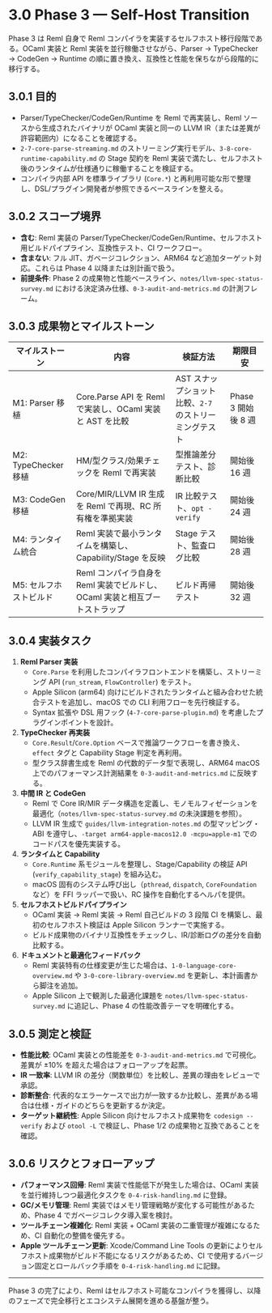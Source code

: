 # 3.0 Phase 3 — Self-Host Transition

Phase 3 は Reml 自身で Reml コンパイラを実装するセルフホスト移行段階である。OCaml 実装と Reml 実装を並行稼働させながら、Parser → TypeChecker → CodeGen → Runtime の順に置き換え、互換性と性能を保ちながら段階的に移行する。

## 3.0.1 目的
- Parser/TypeChecker/CodeGen/Runtime を Reml で再実装し、Reml ソースから生成されたバイナリが OCaml 実装と同一の LLVM IR（または差異が許容範囲内）になることを確認する。
- `2-7-core-parse-streaming.md` のストリーミング実行モデル、`3-8-core-runtime-capability.md` の Stage 契約を Reml 実装で満たし、セルフホスト後のランタイムが仕様通りに稼働することを検証する。
- コンパイラ内部 API を標準ライブラリ (`Core.*`) と再利用可能な形で整理し、DSL/プラグイン開発者が参照できるベースラインを整える。

## 3.0.2 スコープ境界
- **含む**: Reml 実装の Parser/TypeChecker/CodeGen/Runtime、セルフホスト用ビルドパイプライン、互換性テスト、CI ワークフロー。
- **含まない**: フル JIT、ガベージコレクション、ARM64 など追加ターゲット対応。これらは Phase 4 以降または別計画で扱う。
- **前提条件**: Phase 2 の成果物と性能ベースライン、`notes/llvm-spec-status-survey.md` における決定済み仕様、`0-3-audit-and-metrics.md` の計測フレーム。

## 3.0.3 成果物とマイルストーン
| マイルストーン | 内容 | 検証方法 | 期限目安 |
|----------------|------|----------|----------|
| M1: Parser 移植 | Core.Parse API を Reml で実装し、OCaml 実装と AST を比較 | AST スナップショット比較、`2-7` のストリーミングテスト | Phase 3 開始後 8 週 |
| M2: TypeChecker 移植 | HM/型クラス/効果チェックを Reml で再実装 | 型推論差分テスト、診断比較 | 開始後 16 週 |
| M3: CodeGen 移植 | Core/MIR/LLVM IR 生成を Reml で再現、RC 所有権を準拠実装 | IR 比較テスト、`opt -verify` | 開始後 24 週 |
| M4: ランタイム統合 | Reml 実装で最小ランタイムを構築し、Capability/Stage を反映 | Stage テスト、監査ログ比較 | 開始後 28 週 |
| M5: セルフホストビルド | Reml コンパイラ自身を Reml 実装でビルドし、OCaml 実装と相互ブートストラップ | ビルド再帰テスト | 開始後 32 週 |

## 3.0.4 実装タスク
1. **Reml Parser 実装**
   - `Core.Parse` を利用したコンパイラフロントエンドを構築し、ストリーミング API (`run_stream`, `FlowController`) をテスト。
   - Apple Silicon (arm64) 向けにビルドされたランタイムと組み合わせた統合テストを追加し、macOS での CLI 利用フローを先行検証する。
   - Syntax 拡張や DSL 用フック (`4-7-core-parse-plugin.md`) を考慮したプラグインポイントを設計。
2. **TypeChecker 再実装**
   - `Core.Result`/`Core.Option` ベースで推論ワークフローを書き換え、`effect` タグと Capability Stage 判定を再利用。
   - 型クラス辞書生成を Reml の代数的データ型で表現し、ARM64 macOS 上でのパフォーマンス計測結果を `0-3-audit-and-metrics.md` に反映する。
3. **中間 IR と CodeGen**
   - Reml で Core IR/MIR データ構造を定義し、モノモルフィゼーションを最適化（`notes/llvm-spec-status-survey.md` の未決課題を参照）。
   - LLVM IR 生成で `guides/llvm-integration-notes.md` の型マッピング・ABI を遵守し、`-target arm64-apple-macos12.0 -mcpu=apple-m1` でのコードパスを優先実装する。
4. **ランタイムと Capability**
   - `Core.Runtime` 系モジュールを整理し、Stage/Capability の検証 API (`verify_capability_stage`) を組み込む。
   - macOS 固有のシステム呼び出し（`pthread`, `dispatch`, `CoreFoundation` など）を FFI ラッパーで扱い、RC 操作を自動化するヘルパを提供。
5. **セルフホストビルドパイプライン**
   - OCaml 実装 → Reml 実装 → Reml 自己ビルドの 3 段階 CI を構築し、最初のセルフホスト検証は Apple Silicon ランナーで実施する。
   - ビルド成果物のバイナリ互換性をチェックし、IR/診断ログの差分を自動比較する。
6. **ドキュメントと最適化フィードバック**
   - Reml 実装特有の仕様変更が生じた場合は、`1-0-language-core-overview.md` や `3-0-core-library-overview.md` を更新し、本計画書から脚注を追加。
   - Apple Silicon 上で観測した最適化課題を `notes/llvm-spec-status-survey.md` に追記し、Phase 4 の性能改善テーマを明確化する。

## 3.0.5 測定と検証
- **性能比較**: OCaml 実装との性能差を `0-3-audit-and-metrics.md` で可視化。差異が ±10% を超えた場合はフォローアップを起票。
- **IR 一致率**: LLVM IR の差分（関数単位）を比較し、差異の理由をレビューで承認。
- **診断整合**: 代表的なエラーケースで出力が一致するか比較し、差異がある場合は仕様・ガイドのどちらを更新するか決定。
- **ターゲット継続性**: Apple Silicon 向けセルフホスト成果物を `codesign --verify` および `otool -L` で検証し、Phase 1/2 の成果物と互換であることを確認。

## 3.0.6 リスクとフォローアップ
- **パフォーマンス回帰**: Reml 実装で性能低下が発生した場合は、OCaml 実装を並行維持しつつ最適化タスクを `0-4-risk-handling.md` に登録。
- **GC/メモリ管理**: Reml 実装ではメモリ管理戦略が変化する可能性があるため、Phase 4 でガベージコレクタ導入案を検討。
- **ツールチェーン複雑化**: Reml 実装 + OCaml 実装の二重管理が複雑になるため、CI 自動化の整備を優先する。
- **Apple ツールチェーン更新**: Xcode/Command Line Tools の更新によりセルフホスト成果物がビルド不能になるリスクがあるため、CI で使用するバージョン固定とロールバック手順を `0-4-risk-handling.md` に記録。

---

Phase 3 の完了により、Reml はセルフホスト可能なコンパイラを獲得し、以降のフェーズで完全移行とエコシステム展開を進める基盤が整う。
